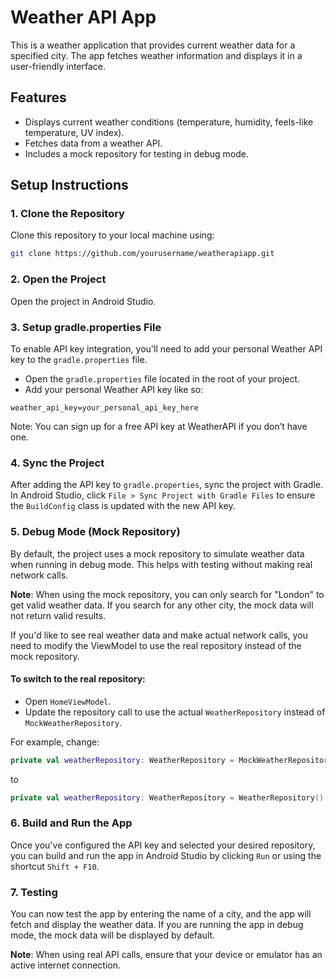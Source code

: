 # Weather API App

This is a weather application that provides current weather data for a specified city. The app fetches weather information and displays it in a user-friendly interface.

## Features
- Displays current weather conditions (temperature, humidity, feels-like temperature, UV index).
- Fetches data from a weather API.
- Includes a mock repository for testing in debug mode.

## Setup Instructions

### 1. Clone the Repository
Clone this repository to your local machine using:

```bash
git clone https://github.com/yourusername/weatherapiapp.git
```

### 2. Open the Project
Open the project in Android Studio.

### 3. Setup gradle.properties File
To enable API key integration, you'll need to add your personal Weather API key to the `gradle.properties` file.

- Open the `gradle.properties` file located in the root of your project.
- Add your personal Weather API key like so:

```properties
weather_api_key=your_personal_api_key_here
```
Note: You can sign up for a free API key at WeatherAPI if you don’t have one.

### 4. Sync the Project
After adding the API key to `gradle.properties`, sync the project with Gradle. In Android Studio, click `File > Sync Project with Gradle Files` to ensure the `BuildConfig` class is updated with the new API key.

### 5. Debug Mode (Mock Repository)
By default, the project uses a mock repository to simulate weather data when running in debug mode. This helps with testing without making real network calls.

**Note**: When using the mock repository, you can only search for "London" to get valid weather data. If you search for any other city, the mock data will not return valid results.

If you'd like to see real weather data and make actual network calls, you need to modify the ViewModel to use the real repository instead of the mock repository.

#### To switch to the real repository:
- Open `HomeViewModel`.
- Update the repository call to use the actual `WeatherRepository` instead of `MockWeatherRepository`.

For example, change:

```kotlin
private val weatherRepository: WeatherRepository = MockWeatherRepository()
```

to

```kotlin
private val weatherRepository: WeatherRepository = WeatherRepository()
```

### 6. Build and Run the App
Once you've configured the API key and selected your desired repository, you can build and run the app in Android Studio by clicking `Run` or using the shortcut `Shift + F10`.

### 7. Testing
You can now test the app by entering the name of a city, and the app will fetch and display the weather data. If you are running the app in debug mode, the mock data will be displayed by default.

**Note**: When using real API calls, ensure that your device or emulator has an active internet connection.
